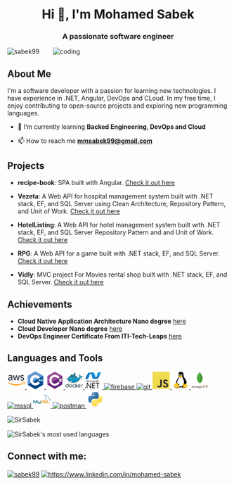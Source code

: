 <h1 align="center">Hi 👋, I'm Mohamed Sabek</h1>
<h3 align="center">A passionate software engineer</h3>
<img align="right" alt="coding" width="400" src="https://cdn.dribbble.com/users/1162077/screenshots/3848914/programmer.gif"> 


<p align="left"> <img src="https://komarev.com/ghpvc/?username=sabek99&label=Profile%20views&color=0e75b6&style=flat" alt="sabek99" /> </p>

## About Me
I'm a software developer with a passion for learning new technologies. I have experience in .NET, Angular, DevOps and CLoud. In my free time, I enjoy contributing to open-source projects and exploring new programming languages.
- 🌱 I’m currently learning **Backed Engineering, DevOps and Cloud**

<!-- - 💬 Ask me about **Dotnet and DevOps** -->

- 📫 How to reach me **mmsabek99@gmail.com**


## Projects

- **recipe-book**: SPA built with Angular. [Check it out here](https://github.com/SirSabek/recipe-book)

- **Vezeta**: A Web API for hospital management system built with .NET stack, EF, and SQL Server using Clean Architecture, Repository Pattern, and Unit of Work. [Check it out here](https://github.com/SirSabek/algoriza-internship-BE118)


- **HotelListing**: A Web API for hotel management system  built with .NET stack, EF, and SQL Server Repository Pattern and and Unit of Work. [Check it out here](https://github.com/SirSabek/HotelListing)


- **RPG**: A Web API for a game built with .NET stack, EF, and SQL Server. [Check it out here](https://github.com/SirSabek/RPG)


- **Vidly**: MVC project For Movies rental shop built with .NET stack, EF, and SQL Server. [Check it out here](https://github.com/SirSabek/Vidly)


## Achievements
- **Cloud Native Application Architecture Nano degree** [here](https://drive.google.com/file/d/11pDlVWY8fL6cSEGIlSULdG2a8M0WjAvN/view)
- **Cloud Developer Nano degree** [here](https://drive.google.com/file/d/1jZp7HFb8SE7X-x2B02jaMaBxWftV0wKD/view)
- **DevOps Engineer Certificate From ITI-Tech-Leaps** [here](https://drive.google.com/file/d/1ev9rR3OuJA4Yv9qKLAd1RMpvvSR7kMVE/view)

## Languages and Tools

<p align="left"> <a href="https://aws.amazon.com" target="_blank" rel="noreferrer"> <img src="https://raw.githubusercontent.com/devicons/devicon/master/icons/amazonwebservices/amazonwebservices-original-wordmark.svg" alt="aws" width="40" height="40"/> </a> <a href="https://www.w3schools.com/cpp/" target="_blank" rel="noreferrer"> <img src="https://raw.githubusercontent.com/devicons/devicon/master/icons/cplusplus/cplusplus-original.svg" alt="cplusplus" width="40" height="40"/> </a> <a href="https://www.w3schools.com/cs/" target="_blank" rel="noreferrer"> <img src="https://raw.githubusercontent.com/devicons/devicon/master/icons/csharp/csharp-original.svg" alt="csharp" width="40" height="40"/> </a> <a href="https://www.docker.com/" target="_blank" rel="noreferrer"> <img src="https://raw.githubusercontent.com/devicons/devicon/master/icons/docker/docker-original-wordmark.svg" alt="docker" width="40" height="40"/> </a> <a href="https://dotnet.microsoft.com/" target="_blank" rel="noreferrer"> <img src="https://raw.githubusercontent.com/devicons/devicon/master/icons/dot-net/dot-net-original-wordmark.svg" alt="dotnet" width="40" height="40"/> </a> <a href="https://firebase.google.com/" target="_blank" rel="noreferrer"> <img src="https://www.vectorlogo.zone/logos/firebase/firebase-icon.svg" alt="firebase" width="40" height="40"/> </a> <a href="https://git-scm.com/" target="_blank" rel="noreferrer"> <img src="https://www.vectorlogo.zone/logos/git-scm/git-scm-icon.svg" alt="git" width="40" height="40"/> </a> <a href="https://developer.mozilla.org/en-US/docs/Web/JavaScript" target="_blank" rel="noreferrer"> <img src="https://raw.githubusercontent.com/devicons/devicon/master/icons/javascript/javascript-original.svg" alt="javascript" width="40" height="40"/> </a> <a href="https://www.linux.org/" target="_blank" rel="noreferrer"> <img src="https://raw.githubusercontent.com/devicons/devicon/master/icons/linux/linux-original.svg" alt="linux" width="40" height="40"/> </a> <a href="https://www.mongodb.com/" target="_blank" rel="noreferrer"> <img src="https://raw.githubusercontent.com/devicons/devicon/master/icons/mongodb/mongodb-original-wordmark.svg" alt="mongodb" width="40" height="40"/> </a> <a href="https://www.microsoft.com/en-us/sql-server" target="_blank" rel="noreferrer"> <img src="https://www.svgrepo.com/show/303229/microsoft-sql-server-logo.svg" alt="mssql" width="40" height="40"/> </a> <a href="https://www.mysql.com/" target="_blank" rel="noreferrer"> <img src="https://raw.githubusercontent.com/devicons/devicon/master/icons/mysql/mysql-original-wordmark.svg" alt="mysql" width="40" height="40"/> </a> <a href="https://postman.com" target="_blank" rel="noreferrer"> <img src="https://www.vectorlogo.zone/logos/getpostman/getpostman-icon.svg" alt="postman" width="40" height="40"/> </a> <a href="https://www.python.org" target="_blank" rel="noreferrer"> <img src="https://raw.githubusercontent.com/devicons/devicon/master/icons/python/python-original.svg" alt="python" width="40" height="40"/> </a> </p>


<p><img align="center" src="https://github-readme-streak-stats.herokuapp.com/?user=SirSabek&layout=compact" alt="SirSabek" /></p>

<p><img align="center" src="https://github-readme-stats.vercel.app/api/top-langs/?username=sirsabek&langs_count=5&layout=compact" alt="SirSabek's most used languages" /></p>



## Connect with me:
<p align="left">
<a href="https://twitter.com/sirsabek" target="blank"><img align="center" src="https://raw.githubusercontent.com/rahuldkjain/github-profile-readme-generator/master/src/images/icons/Social/twitter.svg" alt="sabek99" height="30" width="40" /></a>
<a href="https://linkedin.com/in/mohamed-sabek" target="blank"><img align="center" src="https://raw.githubusercontent.com/rahuldkjain/github-profile-readme-generator/master/src/images/icons/Social/linked-in-alt.svg" alt="https://www.linkedin.com/in/mohamed-sabek" height="30" width="40" /></a>
</p>